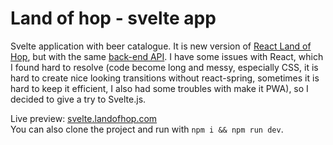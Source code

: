 # Land of hop - svelte app

Svelte application with beer catalogue. It is new version of [React Land of Hop](https://github.com/tomekrozalski/landofhop), but with the same [back-end API](https://github.com/tomekrozalski/landofhop-back). I have some issues with React, which I found hard to resolve (code become long and messy, especially CSS, it is hard to create nice looking transitions without react-spring, sometimes it is hard to keep it efficient, I also had some troubles with make it PWA), so I decided to give a try to Svelte.js.

Live preview: [svelte.landofhop.com](https://svelte.landofhop.com)  
You can also clone the project and run with `npm i && npm run dev`.